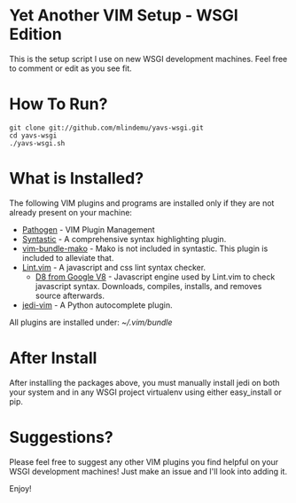 # Yet Another VIM Setup - WSGI Edition
This is the setup script I use on new WSGI development machines.  Feel free to comment or edit as you see fit.

# How To Run?
    git clone git://github.com/mlindemu/yavs-wsgi.git
    cd yavs-wsgi
    ./yavs-wsgi.sh

# What is Installed?
The following VIM plugins and programs are installed only if they are not already present on your machine:

* [Pathogen](https://github.com/tpope/vim-pathogen) - VIM Plugin Management
* [Syntastic](https://github.com/scrooloose/syntastic) - A comprehensive syntax highlighting plugin.
* [vim-bundle-mako](https://github.com/sophacles/vim-bundle-mako) - Mako is not included in syntastic.  This plugin is included to alleviate that.
* [Lint.vim](https://github.com/joestelmach/lint.vim) - A javascript and css lint syntax checker.
    * [D8 from Google V8](https://code.google.com/p/v8/) - Javascript engine used by Lint.vim to check javascript syntax.  Downloads, compiles, installs, and removes source afterwards.
* [jedi-vim](https://github.com/davidhalter/jedi-vim) - A Python autocomplete plugin.

All plugins are installed under: *~/.vim/bundle*

# After Install
After installing the packages above, you must manually install jedi on both your system and in any WSGI project virtualenv using either easy_install or pip.

# Suggestions?
Please feel free to suggest any other VIM plugins you find helpful on your WSGI development machines!  Just make an issue and I'll look into adding it.

Enjoy!

